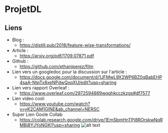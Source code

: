 # ProjetDL

## Liens 

* Blog :
  - https://distill.pub/2018/feature-wise-transformations/ 
* Article :
  - https://arxiv.org/pdf/1709.07871.pdf
* Github :
  - https://github.com/ethanjperez/film
* Lien vers un googledoc pour la discussion sur l'article :
  - https://docs.google.com/document/d/1JFMwL9X2WP6BZ0qBabEHP4saA-NtpTx8xeNPdwQxqXU/edit?usp=sharing
* Lien vers rapport Overleaf :
  - https://www.overleaf.com/2972594869wqghkcczkzgs#df7577
* Lien video cool:
  - https://www.youtube.com/watch?v=yK2CAM1GINE&ab_channel=NERSC
* Super Lien Goole Collab
  - https://colab.research.google.com/drive/1EmSbmHnTPj8ROrskwNqRMBj8YJYoNGKl?usp=sharing
![alt text](https://pbs.twimg.com/media/D6sImswXYAA4dXP.jpg)
